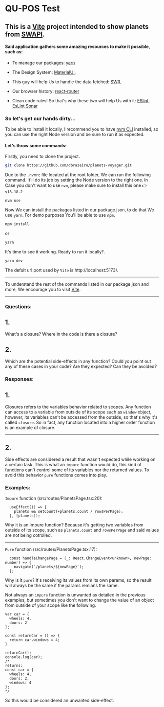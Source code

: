 # QU-POS Test

## This is a [Vite](https://vitejs.dev/) project intended to show planets from [SWAPI](https://swapi.dev/).

#### Said application gathers some amazing resources to make it possible, such as:

- To manage our packages: [yarn](https://yarnpkg.com/)

- The Design System: [MaterialUI](https://mui.com/material-ui/getting-started/),

- This guy will help Us to handle the data fetched: [SWR](https://swr.vercel.app/),

- Our browser history: [react-router](https://reactrouter.com/en/main)

- Clean code rules! So that's why these two will help Us with it: [ESlint](https://eslint.org/),
  [EsLint Sonar](https://github.com/SonarSource/,eslint-plugin-sonarjs)

### So let's get our hands dirty...

To be able to install it locally, I recommend you to have [nvm CLI](https://github.com/nvm-sh/nvm) installed, so you can use the right Node version and be sure to run it as expected.

#### Let's throw some commands:

Firstly, you need to clone the project.

```sh
git clone https://github.com/dbrazeiro/planets-voyager.git
```

Due to the `.nvmrc` file located at the root folder, We can run the following command. It'll do its job by setting the Node version to the right one.
In Case you don't want to use `nvm`, please make sure to install this one 👉 `v18.18.2`

```sh
nvm use
```

Now We can install the packages listed in our package.json, to do that We use `yarn`.
For demo purposes You'll be able to use `npm`.

```sh
npm install
```

or

```sh
yarn
```

It's time to see it working. Ready to run it locally?.

```sh
yarn dev
```

The defult url:port used by `Vite` is http://localhost:5173/.

---

To understand the rest of the commands listed in our package.json and more, We encourage you to visit [Vite](https://vitejs.dev/).

---

### Questions:

## 1.

What's a closure? Where in the code is there a closure?

## 2.

Which are the potential side-effects in any function? Could you point out any of these cases in your code? Are they expected? Can they be avoided?

### Responses:

## 1.

Closures refers to the variables behavior related to scopes.
Any function can access to a variable from outside of its scope such as `window` object, however, its variables can't be accessed from the outside, so that's why it's called `closure`. So in fact, any function located into a higher order function is an example of closure.

---

## 2.

Side effects are considered a result that wasn't expected while working on a certain task.
This is what an `impure` function would do, this kind of functions can't control some of its variables nor the returned values.
To avoid this behavior `pure` functions comes into play.

### Examples:

`Impure` function (src/routes/PlanetsPage.tsx:20):

```
  useEffect(() => {
    planets && setCount(+planets.count / rowsPerPage);
  }, [planets]);
```

Why it is an impure function?
Because it's getting two variables from outside of its scope, such as `planets.count` and `rowsPerPage` and said values are not being cotrolled.

---

`Pure` function (src/routes/PlanetsPage.tsx:17):

```
  const handleChangePage = (_: React.ChangeEvent<unknown>, newPage: number) => {
    navigate(`/planets/${newPage}`);
  };
```

Why is it `pure`?
It's receiving its values from its own params, so the result will always be the same if the params remians the same.

Not always an `impure` function is unwanted as detailed in the previous examples, but sometimes you don't want to change the value of an object from outside of your scope like the following.

```
var car = {
  wheels: 4,
  doors: 2
};

const returnCar = () => {
  return car.windows = 4;
}

returnCar();
console.log(car);
/*
returns:
const car = {
  wheels: 4,
  doors: 2,
  windows: 4
};
*/
```

So this would be considered an unwanted side-effect.
